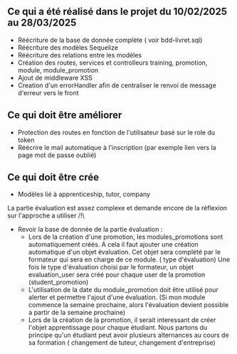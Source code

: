 ## Ce qui a été réalisé dans le projet du 10/02/2025 au 28/03/2025 ##
- Réécriture de la base de donnée complète ( voir bdd-livret.sql)
- Réécriture des modèles Sequelize
- Réécriture des relations entre les modèles
- Création des routes, services et controlleurs training, promotion, module, module_promotion
- Ajout de middleware XSS
- Creation d'un errorHandler afin de centraliser le renvoi de message d'erreur vers le front

## Ce qui doit être améliorer ##

- Protection des routes en fonction de l'utilisateur basé sur le role du token
- Réécrire le mail automatique à l'inscription (par exemple lien vers la page mot de passe oublié)

## Ce qui doit être crée ##

- Modèles lié à apprenticeship, tutor, company 

<span class="bg-info text-success"> La partie évaluation est assez complexe et demande encore de la réflexion sur l'approche a utiliser /!\ </span>
- Revoir la base de donnée de la partie évaluation :
    * Lors de la création d'une promotion, les modules_promotions sont automatiquement créés. A cela il faut ajouter une création automatique d'un objet évaluation. Cet objet sera complété par le formateur qui sera en charge de ce module. ( type d'évaluation) Une fois le type d'évaluation choisi par le formateur, un objet evaluation_user sera créé pour chaque user de la promotion (student_promotion)
    * L'utilisation de la date du module_promotion doit être utilisé pour alerter et permettre l'ajout d'une évaluation. (Si mon module commence la semaine prochaine, alors l'évaluation devient possible a partir de la semaine prochaine)
    * Lors de la création de la promotion, il serait interessant de créer l'objet apprentissage pour chaque étudiant. Nous partons du principe qu'un étudiant peut avoir plusieurs alternances au cours de sa formation ( changement de tuteur, changement d'entreprise)
